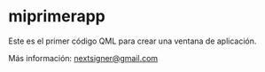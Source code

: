 # miprimerapp

Este es el primer código QML para crear una ventana de aplicación.

Más información: nextsigner@gmail.com
